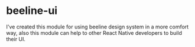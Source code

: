 # beeline-ui
I've created this module for using beeline design system in a more comfort way, also this module can help to other React Native developers to build their UI.
